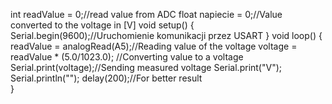int readValue = 0;//read value from ADC
float napiecie = 0;//Value converted to the voltage in [V]
void setup() {
  Serial.begin(9600);//Uruchomienie komunikacji przez USART
}
void loop() {
  readValue = analogRead(A5);//Reading value of the voltage
  voltage = readValue * (5.0/1023.0); //Converting value to a voltage
  Serial.print(voltage);//Sending measured voltage
  Serial.print("V");
  Serial.println("");
  delay(200);//For better result  
}
